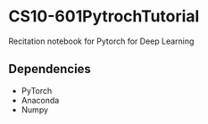 # CS10-601PytrochTutorial
Recitation notebook for Pytorch for Deep Learning 

## Dependencies
- PyTorch
- Anaconda
- Numpy
